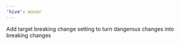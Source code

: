 ```yaml
---
'hive': minor
---
```


Add target breaking change setting to turn dangerous changes into breaking changes
